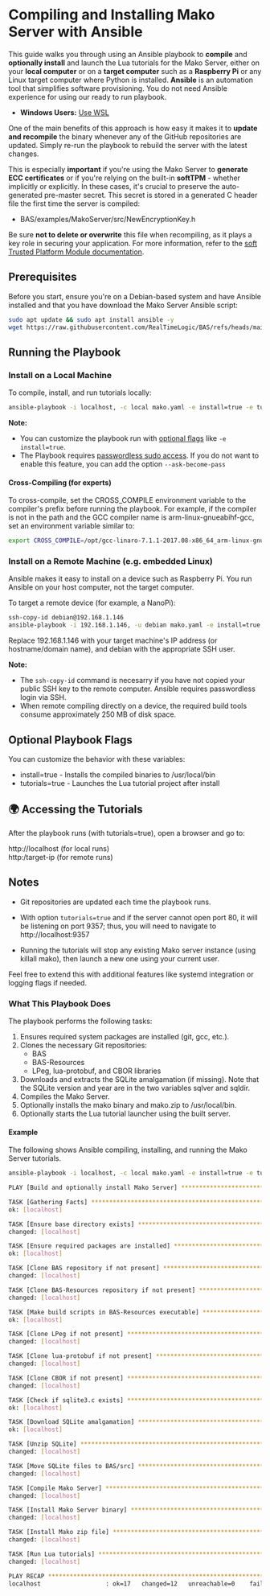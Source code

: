 # Compiling and Installing Mako Server with Ansible

This guide walks you through using an Ansible playbook to **compile** and **optionally install** and launch the Lua tutorials for the Mako Server, either on your **local computer** or on a **target computer** such as a **Raspberry Pi** or any Linux target computer where Python is installed. **Ansible** is an automation tool that simplifies software provisioning. You do not need Ansible experience for using our ready to run playbook.

- **Windows Users:** [Use WSL](https://learn.microsoft.com/en-us/windows/wsl/install)

One of the main benefits of this approach is how easy it makes it to **update and recompile** the binary whenever any of the GitHub repositories are updated. Simply re-run the playbook to rebuild the server with the latest changes.

This is especially **important** if you're using the Mako Server to **generate ECC certificates** or if you're relying on the built-in **softTPM** - whether implicitly or explicitly. In these cases, it's crucial to preserve the auto-generated pre-master secret. This secret is stored in a generated C header file the first time the server is compiled:

- BAS/examples/MakoServer/src/NewEncryptionKey.h

Be sure **not to delete or overwrite** this file when recompiling, as it plays a key role in securing your application. For more information, refer to the [soft Trusted Platform Module documentation](https://realtimelogic.com/ba/examples/MakoServer/readme.html#TPM).

## Prerequisites

Before you start, ensure you're on a Debian-based system and have Ansible installed and that you have download the Mako Server Ansible script:

``` bash
sudo apt update && sudo apt install ansible -y
wget https://raw.githubusercontent.com/RealTimeLogic/BAS/refs/heads/main/mako.yaml
```

## Running the Playbook

### Install on a Local Machine

To compile, install, and run tutorials locally:

``` bash
ansible-playbook -i localhost, -c local mako.yaml -e install=true -e tutorials=true
```

**Note:**
- You can customize the playbook run with [optional flags](#optional-playbook-flags) like `-e install=true`.
- The Playbook requires [passwordless sudo access](https://gcore.com/learning/how-to-disable-password-for-sudo-command). If you do not want to enable this feature, you can add the option `--ask-become-pass`

#### Cross-Compiling (for experts)
To cross-compile, set the CROSS_COMPILE environment variable to the compiler's prefix before running the playbook. For example, if the compiler is not in the path and the GCC compiler name is arm-linux-gnueabihf-gcc, set an environment variable similar to:

``` bash
export CROSS_COMPILE=/opt/gcc-linaro-7.1.1-2017.08-x86_64_arm-linux-gnueabihf/bin/arm-linux-gnueabihf-
```

### Install on a Remote Machine (e.g. embedded Linux)

Ansible makes it easy to install on a device such as Raspberry Pi. You run Ansible on your host computer, not the target computer.

To target a remote device (for example, a NanoPi):

``` bash
ssh-copy-id debian@192.168.1.146
ansible-playbook -i 192.168.1.146, -u debian mako.yaml -e install=true -e tutorials=true
```

Replace 192.168.1.146 with your target machine's IP address (or hostname/domain name), and debian with the appropriate SSH user.

**Note:**
- The `ssh-copy-id` command is necesarry if you have not copied your public SSH key to the remote computer. Ansible requires passwordless login via SSH.
- When remote compiling directly on a device, the required build tools consume approximately 250 MB of disk space.

## Optional Playbook Flags

You can customize the behavior with these variables:

- install=true     - Installs the compiled binaries to /usr/local/bin
- tutorials=true   - Launches the Lua tutorial project after install

## 🌍 Accessing the Tutorials

After the playbook runs (with tutorials=true), open a browser and go to:

http://localhost           (for local runs)  
http:/target-ip         (for remote runs)


## Notes

- Git repositories are updated each time the playbook runs.

- With option `tutorials=true` and if the server cannot open port 80, it will be listening on port 9357; thus, you will need to navigate to http://localhost:9357

- Running the tutorials will stop any existing Mako server instance (using killall mako), then launch a new one using your current user.

Feel free to extend this with additional features like systemd integration or logging flags if needed.

### What This Playbook Does

The playbook performs the following tasks:

1. Ensures required system packages are installed (git, gcc, etc.).
2. Clones the necessary Git repositories:
   - BAS
   - BAS-Resources
   - LPeg, lua-protobuf, and CBOR libraries
3. Downloads and extracts the SQLite amalgamation (if missing). Note that the SQLite version and year are in the two variables sqlver and sqldir.
4. Compiles the Mako Server.
5. Optionally installs the mako binary and mako.zip to /usr/local/bin.
6. Optionally starts the Lua tutorial launcher using the built server.

#### Example

The following shows Ansible compiling, installing, and running the Mako Server tutorials.


```bash
ansible-playbook -i localhost, -c local mako.yaml -e install=true -e tutorials=true

PLAY [Build and optionally install Mako Server] ************************************************************************

TASK [Gathering Facts] *************************************************************************************************
ok: [localhost]

TASK [Ensure base directory exists] ************************************************************************************
changed: [localhost]

TASK [Ensure required packages are installed] **************************************************************************
ok: [localhost]

TASK [Clone BAS repository if not present] *****************************************************************************
changed: [localhost]

TASK [Clone BAS-Resources repository if not present] *******************************************************************
changed: [localhost]

TASK [Make build scripts in BAS-Resources executable] ******************************************************************
ok: [localhost]

TASK [Clone LPeg if not present] ***************************************************************************************
changed: [localhost]

TASK [Clone lua-protobuf if not present] *******************************************************************************
changed: [localhost]

TASK [Clone CBOR if not present] ***************************************************************************************
changed: [localhost]

TASK [Check if sqlite3.c exists] ***************************************************************************************
ok: [localhost]

TASK [Download SQLite amalgamation] ************************************************************************************
ok: [localhost]

TASK [Unzip SQLite] ****************************************************************************************************
changed: [localhost]

TASK [Move SQLite files to BAS/src] ************************************************************************************
changed: [localhost]

TASK [Compile Mako Server] *********************************************************************************************
changed: [localhost]

TASK [Install Mako Server binary] **************************************************************************************
changed: [localhost]

TASK [Install Mako zip file] *******************************************************************************************
changed: [localhost]

TASK [Run Lua tutorials] ***********************************************************************************************
changed: [localhost]

PLAY RECAP *************************************************************************************************************
localhost                  : ok=17   changed=12   unreachable=0    failed=0    skipped=0    rescued=0    ignored=0
```
